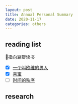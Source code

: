 ```yaml
---
layout: post
title: Annual Personal Summary
date: 2020-11-17
categories: others
---
```


## reading list
🔗指向豆瓣读书
- [x] [一个叫欧维的男人](https://book.douban.com/subject/33436278/)
- [x] [喜宝](https://book.douban.com/subject/1051797/)
- [ ]  [时间的秩序](https://book.douban.com/subject/33424487/)

## research 
 
